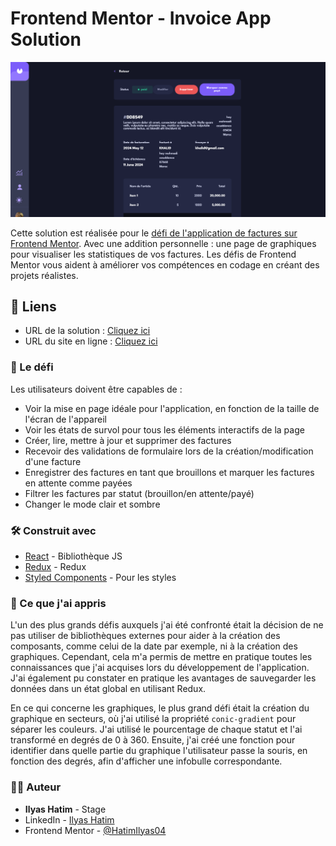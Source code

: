 # Frontend Mentor - Invoice App Solution

![Visualisation du design pour le défi de codage - Invoice app](./ui.PNG)

Cette solution est réalisée pour le [défi de l'application de factures sur Frontend Mentor](https://www.frontendmentor.io/challenges/invoice-app-i7KaLTQjl). Avec une addition personnelle : une page de graphiques pour visualiser les statistiques de vos factures. Les défis de Frontend Mentor vous aident à améliorer vos compétences en codage en créant des projets réalistes.

## 🔗 Liens

- URL de la solution : [Cliquez ici](https://github.com/HatimIlyas04/APP-FACTURE)
- URL du site en ligne : [Cliquez ici](https://invoice-app-six-delta.vercel.app/)

### 🎯 Le défi

Les utilisateurs doivent être capables de :

- Voir la mise en page idéale pour l'application, en fonction de la taille de l'écran de l'appareil
- Voir les états de survol pour tous les éléments interactifs de la page
- Créer, lire, mettre à jour et supprimer des factures
- Recevoir des validations de formulaire lors de la création/modification d'une facture
- Enregistrer des factures en tant que brouillons et marquer les factures en attente comme payées
- Filtrer les factures par statut (brouillon/en attente/payé)
- Changer le mode clair et sombre

### 🛠️ Construit avec

- [React](https://reactjs.org/) - Bibliothèque JS
- [Redux](https://redux.js.org/) - Redux
- [Styled Components](https://styled-components.com/) - Pour les styles

### 🚀 Ce que j'ai appris

L'un des plus grands défis auxquels j'ai été confronté était la décision de ne pas utiliser de bibliothèques externes pour aider à la création des composants, comme celui de la date par exemple, ni à la création des graphiques. Cependant, cela m'a permis de mettre en pratique toutes les connaissances que j'ai acquises lors du développement de l'application. J'ai également pu constater en pratique les avantages de sauvegarder les données dans un état global en utilisant Redux.

En ce qui concerne les graphiques, le plus grand défi était la création du graphique en secteurs, où j'ai utilisé la propriété `conic-gradient` pour séparer les couleurs. J'ai utilisé le pourcentage de chaque statut et l'ai transformé en degrés de 0 à 360. Ensuite, j'ai créé une fonction pour identifier dans quelle partie du graphique l'utilisateur passe la souris, en fonction des degrés, afin d'afficher une infobulle correspondante.

### 👨‍💻 Auteur

- **Ilyas Hatim** - Stage
- LinkedIn - [Ilyas Hatim](https://www.linkedin.com/in/ilyas-hatim/)
- Frontend Mentor - [@HatimIlyas04](https://www.frontendmentor.io/profile/HatimIlyas04)
